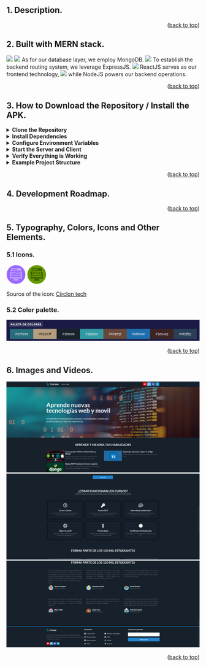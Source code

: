 <a name="readme-top"></a>

#  
## 1. Description.


<p align="right">(<a href="#readme-top">back to top</a>)</p>


## 2. Built with MERN stack.
<img src="https://github.com/DamianPyCoder/RandomAssets__icons__V2/blob/main/VSCode-Dark.svg" width="50">  
<img src="https://github.com/DamianPyCoder/RandomAssets__icons__V2/blob/main/MongoDB.svg" width="50"> As for our database layer, we employ MongoDB.
<img src="https://github.com/DamianPyCoder/RandomAssets__icons__V2/blob/main/ExpressJS-Dark.svg" width="50"> To establish the backend routing system, we leverage ExpressJS. 
<img src="https://github.com/DamianPyCoder/RandomAssets__icons__V2/blob/main/React-Dark.svg" width="50"> ReactJS serves as our frontend technology, 
<img src="https://github.com/DamianPyCoder/RandomAssets__icons__V2/blob/main/NodeJS-Dark.svg" width="50"> while NodeJS powers our backend operations.


<p align="right">(<a href="#readme-top">back to top</a>)</p>

## 3. How to Download the Repository / Install the APK.





<details>
<summary><b>Clone the Repository</b></summary>
   
   If you don't have the repository on your local machine yet, clone it using Git. Open a terminal in Visual Studio Code and run:
   ```bash
   git clone <repository_url>
   ```
   Then, navigate to the project directory:
   ```bash
   cd <project_directory_name>
   ```

</details>




<details>
<summary><b>Install Dependencies</b></summary>
   You need to install dependencies for both the server (backend) and the client (frontend). Typically, MERN projects have two main folders: one for the backend and one for the frontend.

   - **Backend:**
     Navigate to the backend folder and run `npm install` to install the dependencies:
     ```bash
     cd backend
     npm install
     ```

   - **Frontend:**
     Navigate to the frontend folder and run `npm install`:
     ```bash
     cd ../frontend
     npm install
     ```
</details>



<details>
<summary><b>Configure Environment Variables </b></summary>  
   
   Ensure you have the necessary environment variables set up. These usually include the MongoDB database URL, the server port, and any other keys needed for the project. Create a `.env` file in the root of your project (both in the backend and frontend if necessary) and define the environment variables. An example `.env` file for the backend might look like this:  
   
   ```
   PORT=5000
   MONGO_URI=mongodb+srv://<username>:<password>@cluster0.mongodb.net/<db_name>?retryWrites=true&w=majority
   JWT_SECRET=your_jwt_secret
   ```  
      
</details>

      
<details>
<summary><b>Start the Server and Client</b> </summary>
   Once the dependencies are installed and the environment variables are configured, you can start the server and the client. Typically, this is done from the backend and frontend folders respectively:
  
   - **Start the Server:**
     
     ```bash
     cd backend
     npm start
     ```
     
     This should start the server on the configured port (e.g., http://localhost:5000).

   - **Start the Client:**
     
     In another terminal or a new terminal tab, navigate to the frontend folder and run:
     
     ```bash
     cd frontend
     npm start
     ```
     
     This should start the React application on the configured port (e.g., http://localhost:3000).
     
</details>


<details>
<summary><b>Verify Everything is Working</b> </summary>  
   
   Open your web browser and navigate to the address where your frontend application is running (e.g., http://localhost:3000). 
   The application should be up and running and communicating with the backend server.  
   
</details>


<details>
<summary><b>Example Project Structure </b></summary>  
   
A typical MERN project might have the following structure:  
   
```
my-mern-project/
├── backend/
│   ├── node_modules/
│   ├── package.json
│   ├── .env
│   ├── server.js
│   └── ...
├── frontend/
│   ├── node_modules/
│   ├── package.json
│   ├── .env
│   ├── public/
│   ├── src/
│   └── ...
└── README.md
```
  
By following these steps, you should be able to run your MERN stack project in Visual Studio Code.  

</details>



<p align="right">(<a href="#readme-top">back to top</a>)</p>

## 4. Development Roadmap.

<p align="right">(<a href="#readme-top">back to top</a>)</p>

## 5. Typography, Colors, Icons and Other Elements.  

### 5.1 Icons.


<img src="https://github.com/DamianPyCoder/Program___MERN___CodeAcademy/blob/main/picts/icono.png" width="50"> <img src="https://github.com/DamianPyCoder/Program___MERN___CodeAcademy/blob/main/picts/iconoGreen.png" width="50">   

Source of the icon: [Circlon tech](https://www.flaticon.es/icono-gratis/programacion-web_7970086?term=programacion&page=4&position=13&origin=search&related_id=7970086)  


### 5.2 Color palette.

![](https://github.com/DamianPyCoder/Program___MERN___CodeAcademy/blob/main/picts/paleta.png)
<p align="right">(<a href="#readme-top">back to top</a>)</p>





## 6. Images and Videos.
![](https://github.com/DamianPyCoder/Program___MERN___CodeAcademy/blob/main/picts/0.png)
![](https://github.com/DamianPyCoder/Program___MERN___CodeAcademy/blob/main/picts/2.png)
![](https://github.com/DamianPyCoder/Program___MERN___CodeAcademy/blob/main/picts/3.png)

<p align="right">(<a href="#readme-top">back to top</a>)</p>

